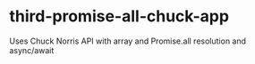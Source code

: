 # third-promise-all-chuck-app
Uses Chuck Norris API with array and Promise.all resolution and async/await
